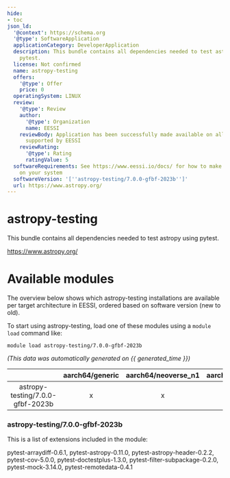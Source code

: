 ```yaml
---
hide:
- toc
json_ld:
  '@context': https://schema.org
  '@type': SoftwareApplication
  applicationCategory: DeveloperApplication
  description: This bundle contains all dependencies needed to test astropy using
    pytest.
  license: Not confirmed
  name: astropy-testing
  offers:
    '@type': Offer
    price: 0
  operatingSystem: LINUX
  review:
    '@type': Review
    author:
      '@type': Organization
      name: EESSI
    reviewBody: Application has been successfully made available on all architectures
      supported by EESSI
    reviewRating:
      '@type': Rating
      ratingValue: 5
  softwareRequirements: See https://www.eessi.io/docs/ for how to make EESSI available
    on your system
  softwareVersion: '[''astropy-testing/7.0.0-gfbf-2023b'']'
  url: https://www.astropy.org/
---
```


astropy-testing
===============


This bundle contains all dependencies needed to test astropy using pytest.

https://www.astropy.org/
# Available modules


The overview below shows which astropy-testing installations are available per target architecture in EESSI, ordered based on software version (new to old).

To start using astropy-testing, load one of these modules using a `module load` command like:

```shell
module load astropy-testing/7.0.0-gfbf-2023b
```

*(This data was automatically generated on {{ generated_time }})*  

| |aarch64/generic|aarch64/neoverse_n1|aarch64/neoverse_v1|aarch64/nvidia/grace|x86_64/generic|x86_64/amd/zen2|x86_64/amd/zen3|x86_64/amd/zen4|x86_64/intel/haswell|x86_64/intel/sapphirerapids|x86_64/intel/skylake_avx512|
| :---: | :---: | :---: | :---: | :---: | :---: | :---: | :---: | :---: | :---: | :---: | :---: |
|astropy-testing/7.0.0-gfbf-2023b|x|x|x|x|x|x|x|x|x|x|x|


### astropy-testing/7.0.0-gfbf-2023b

This is a list of extensions included in the module:

pytest-arraydiff-0.6.1, pytest-astropy-0.11.0, pytest-astropy-header-0.2.2, pytest-cov-5.0.0, pytest-doctestplus-1.3.0, pytest-filter-subpackage-0.2.0, pytest-mock-3.14.0, pytest-remotedata-0.4.1
